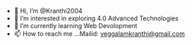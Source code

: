 - 👋 Hi, I’m @Kranthi2004
- 👀 I’m interested in exploring 4.0 Advanced Technologies 
- 🌱 I’m currently learning Web Devolopment
- 📫 How to reach me ...Mailid: veggalamkranthi@gmail.com
<!---
Kranthikumar Veggalam is a ✨ special ✨ repository because its `README.md` (this file) appears on your GitHub profile.
You can click the Preview link to take a look at your changes.
--->
